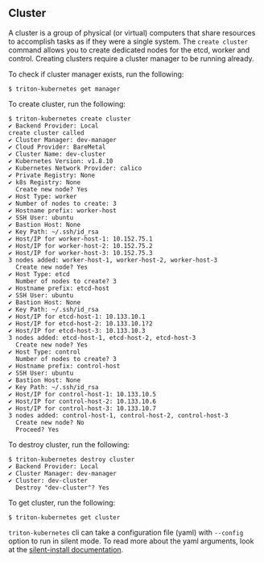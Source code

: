 ## Cluster

A cluster is a group of physical (or virtual) computers that share resources to accomplish tasks as if they were a single system. 
The `create cluster` command allows you to create dedicated nodes for the etcd, worker and control. Creating clusters require a cluster manager to be running already.

To check if cluster manager exists, run the following:

```
$ triton-kubernetes get manager
```

To create cluster, run the following:

```
$ triton-kubernetes create cluster
✔ Backend Provider: Local
create cluster called
✔ Cluster Manager: dev-manager
✔ Cloud Provider: BareMetal
✔ Cluster Name: dev-cluster
✔ Kubernetes Version: v1.8.10
✔ Kubernetes Network Provider: calico
✔ Private Registry: None
✔ k8s Registry: None
  Create new node? Yes
✔ Host Type: worker
✔ Number of nodes to create: 3
✔ Hostname prefix: worker-host
✔ SSH User: ubuntu
✔ Bastion Host: None
✔ Key Path: ~/.ssh/id_rsa
✔ Host/IP for worker-host-1: 10.152.75.1
✔ Host/IP for worker-host-2: 10.152.75.2
✔ Host/IP for worker-host-3: 10.152.75.3
3 nodes added: worker-host-1, worker-host-2, worker-host-3
  Create new node? Yes
✔ Host Type: etcd
  Number of nodes to create? 3
✔ Hostname prefix: etcd-host
✔ SSH User: ubuntu
✔ Bastion Host: None
✔ Key Path: ~/.ssh/id_rsa
✔ Host/IP for etcd-host-1: 10.133.10.1
✔ Host/IP for etcd-host-2: 10.133.10.1?2
✔ Host/IP for etcd-host-3: 10.133.10.3
3 nodes added: etcd-host-1, etcd-host-2, etcd-host-3
  Create new node? Yes
✔ Host Type: control
  Number of nodes to create? 3
✔ Hostname prefix: control-host
✔ SSH User: ubuntu
✔ Bastion Host: None
✔ Key Path: ~/.ssh/id_rsa
✔ Host/IP for control-host-1: 10.133.10.5
✔ Host/IP for control-host-2: 10.133.10.6
✔ Host/IP for control-host-3: 10.133.10.7
3 nodes added: control-host-1, control-host-2, control-host-3
  Create new node? No
  Proceed? Yes
```
To destroy cluster, run the following:

```
$ triton-kubernetes destroy cluster
✔ Backend Provider: Local
✔ Cluster Manager: dev-manager
✔ Cluster: dev-cluster
  Destroy "dev-cluster"? Yes
```

To get cluster, run the following:

```
$ triton-kubernetes get cluster
```


`triton-kubernetes` cli can take a configuration file (yaml) with `--config` option to run in silent mode. To read more about the yaml arguments, look at the [silent-install documentation](https://github.com/joyent/triton-kubernetes/tree/master/docs/guide/silent-install-yaml.md).
